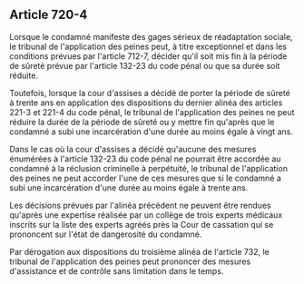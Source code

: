 Article 720-4
----
Lorsque le condamné manifeste des gages sérieux de réadaptation sociale, le
tribunal de l'application des peines peut, à titre exceptionnel et dans les
conditions prévues par l'article 712-7, décider qu'il soit mis fin à la période
de sûreté prévue par l'article 132-23 du code pénal ou que sa durée soit
réduite.

Toutefois, lorsque la cour d'assises a décidé de porter la période de sûreté à
trente ans en application des dispositions du dernier alinéa des articles 221-3
et 221-4 du code pénal, le tribunal de l'application des peines ne peut réduire
la durée de la période de sûreté ou y mettre fin qu'après que le condamné a subi
une incarcération d'une durée au moins égale à vingt ans.

Dans le cas où la cour d'assises a décidé qu'aucune des mesures énumérées à
l'article 132-23 du code pénal ne pourrait être accordée au condamné à la
réclusion criminelle à perpétuité, le tribunal de l'application des peines ne
peut accorder l'une de ces mesures que si le condamné a subi une incarcération
d'une durée au moins égale à trente ans.

Les décisions prévues par l'alinéa précédent ne peuvent être rendues qu'après
une expertise réalisée par un collège de trois experts médicaux inscrits sur la
liste des experts agréés près la Cour de cassation qui se prononcent sur l'état
de dangerosité du condamné.

Par dérogation aux dispositions du troisième alinéa de l'article 732, le
tribunal de l'application des peines peut prononcer des mesures d'assistance et
de contrôle sans limitation dans le temps.
